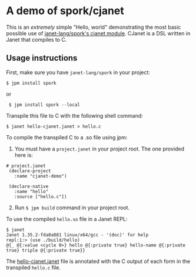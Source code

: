 # A demo of spork/cjanet

This is an _extremely_ simple "Hello, world" demonstrating the most basic possible use of [janet-lang/spork's cjanet module](https://github.com/janet-lang/spork/blob/1c081c7f819a81fad1c2d2ee0dfcb0ac8fa71df0/spork/cjanet.janet). CJanet is a DSL written in Janet that compiles to C.

## Usage instructions

First, make sure you have `janet-lang/spork` in your project:

```console
$ jpm install spork
```
or
```
 $ jpm install spork --local
```

Transpile this file to C with the following shell command:

```console
$ janet hello-cjanet.janet > hello.c
```

To compile the transpiled C to a .so file using jpm:

1. You must have a `project.janet` in your project root. The one provided here is:
 
```janet
# project.janet
 (declare-project
   :name "cjanet-demo")
   
 (declare-native
   :name "hello"
   :source ["hello.c"])
 ```
   
2. Run `$ jpm build` command in your project root.
 
 To use the compiled `hello.so` file in a Janet REPL:
```console 
$ janet
Janet 1.35.2-fda0a081 linux/x64/gcc - '(doc)' for help
repl:1:> (use ./build/hello)
@{_ @{:value <cycle 0>} hello @{:private true} hello-name @{:private true} triple @{:private true}}
```

The [hello-cjanet.janet](hello-cjanet.janet) file is annotated with the C output of each form in the transpiled `hello.c` file.

